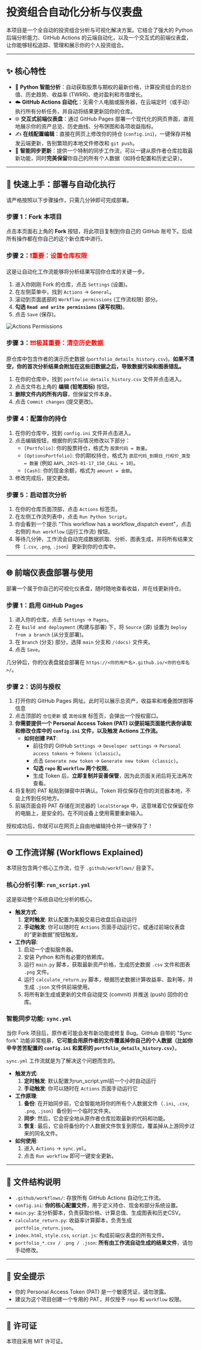 # 投资组合自动化分析与仪表盘

本项目是一个全自动的投资组合分析与可视化解决方案。它结合了强大的 Python 后端分析能力、GitHub Actions 的云端自动化，以及一个交互式的前端仪表盘，让你能够轻松追踪、管理和展示你的个人投资组合。

---

## ✨ 核心特性

- 🧠 **Python 智能分析**：自动获取股票与期权的最新价格，计算投资组合的总价值、历史趋势、收益率 (TWRR)、绝对盈利和市值增长。
- ☁️ **GitHub Actions 自动化**：无需个人电脑或服务器，在云端定时（或手动）执行所有分析任务，并自动将结果更新回你的仓库。
- 🌐 **交互式前端仪表盘**：通过 GitHub Pages 部署一个现代化的网页界面，直观地展示你的资产总览、历史曲线、分布饼图和各项收益指标。
- ✍️ **在线配置编辑**：直接在网页上修改你的持仓 (`config.ini`)，一键保存并触发云端更新，告别繁琐的本地文件修改和 `git push`。
- 🔄 **智能同步更新**：提供一个特制的同步工作流，可以一键从原作者仓库拉取最新功能，同时**完美保留**你自己的所有个人数据（如持仓配置和历史记录）。

---

## 🚀 快速上手：部署与自动化执行

请严格按照以下步骤操作，只需几分钟即可完成部署。

### 步骤 1：Fork 本项目

点击本页面右上角的 **Fork** 按钮，将此项目复制到你自己的 GitHub 账号下。后续所有操作都在你自己的这个新仓库中进行。

### 步骤 2：<span style="color:red;">**❗️重要：设置仓库权限**</span>

这是让自动化工作流能够将分析结果写回你仓库的关键一步。

1.  进入你刚刚 Fork 的仓库，点击 `Settings` (设置)。
2.  在左侧菜单中，找到 `Actions` -> `General`。
3.  滚动到页面底部的 `Workflow permissions` (工作流权限) 部分。
4.  **勾选 `Read and write permissions` (读写权限)**。
5.  点击 `Save` (保存)。

![Actions Permissions](https://user-images.githubusercontent.com/132885883/277884531-01e40775-58d8-44e2-a74c-47402f0a4f5f.png)

### 步骤 3：<span style="color:red;">**❗️❗️❗️极其重要：清空历史数据**</span>

原仓库中包含作者的演示历史数据 (`portfolio_details_history.csv`)。**如果不清空，你的首次分析结果会附加在这些旧数据之后，导致数据污染和图表错乱。**

1.  在你的仓库中，找到 `portfolio_details_history.csv` 文件并点击进入。
2.  点击文件右上角的 **编辑 (铅笔图标)** 按钮。
3.  **删除文件内的所有内容**，但保留文件本身。
4.  点击 `Commit changes` (提交更改)。

### 步骤 4：配置你的持仓

1.  在你的仓库中，找到 `config.ini` 文件并点击进入。
2.  点击编辑按钮，根据你的实际情况修改以下部分：
    *   `[Portfolio]`: 你的股票持仓，格式为 `股票代码 = 数量`。
    *   `[OptionsPortfolio]`: 你的期权持仓，格式为 `底层代码_到期日_行权价_类型 = 数量` (例如 `AAPL_2025-01-17_150_CALL = 10`)。
    *   `[Cash]`: 你的现金余额，格式为 `amount = 金额`。
3.  修改完成后，提交更改。

### 步骤 5：启动首次分析

1.  在你的仓库页面顶部，点击 `Actions` 标签页。
2.  在左侧工作流列表中，点击 `Run Python Script`。
3.  你会看到一个提示 "This workflow has a workflow_dispatch event"，点击右侧的 `Run workflow` (运行工作流) 按钮。
4.  等待几分钟，工作流会自动完成数据抓取、分析、图表生成，并将所有结果文件（`.csv`, `.png`, `.json`）更新到你的仓库中。

---

## 🌐 前端仪表盘部署与使用

部署一个属于你自己的可视化仪表盘，随时随地查看收益，并在线更新持仓。

### 步骤 1：启用 GitHub Pages

1.  进入你的仓库，点击 `Settings` -> `Pages`。
2.  在 `Build and deployment` (构建与部署) 下，将 `Source` (源) 设置为 `Deploy from a branch` (从分支部署)。
3.  在 `Branch` (分支) 部分，选择 `main` 分支和 `/(docs)` 文件夹。
4.  点击 `Save`。

几分钟后，你的仪表盘就会部署在 `https://<你的用户名>.github.io/<你的仓库名>/`。

### 步骤 2：访问与授权

1.  打开你的 GitHub Pages 网址。此时可以展示总资产，收益率和堆叠图饼图等信息
2.  点击顶部的 `仓位更新` 或 `其他设置` 标签页，会弹出一个授权窗口。
3.  **你需要提供一个 Personal Access Token (PAT) 以便前端页面能代表你读取和修改仓库中的 `config.ini` 文件，以及触发 Actions 工作流。**
    *   **如何创建 PAT**:
        *   前往你的 GitHub `Settings` -> `Developer settings` -> `Personal access tokens` -> `Tokens (classic)`。
        *   点击 `Generate new token` -> `Generate new token (classic)`。
        *   **勾选 `repo` 和 `workflow` 两个权限**。
        *   生成 Token 后，**立即复制并妥善保管**，因为此页面关闭后将无法再次查看。
4.  将复制的 PAT 粘贴到弹窗中并确认。Token 将仅保存在你的浏览器本地，不会上传到任何地方。
5.  前端页面会将 PAT 存储在浏览器的 `localStorage` 中，这意味着它仅保留在你的电脑上，是安全的。在不同设备上使用需要重新输入。

授权成功后，你就可以在网页上自由地编辑持仓并一键保存了！

---

## ⚙️ 工作流详解 (Workflows Explained)

本项目包含两个核心工作流，位于 `.github/workflows/` 目录下。

### 核心分析引擎: `run_script.yml`

这是驱动整个系统自动化分析的核心。

- **触发方式**:
    1.  **定时触发**: 默认配置为美股交易日收盘后自动运行
    2.  **手动触发**: 你可以随时在 `Actions` 页面手动运行它，或通过前端仪表盘的“更新数据”按钮触发。
- **工作内容**:
    1.  启动一个虚拟服务器。
    2.  安装 Python 和所有必要的依赖库。
    3.  运行 `main.py` 脚本，获取最新资产价格，生成历史数据 `.csv` 文件和图表 `.png` 文件。
    4.  运行 `calculate_return.py` 脚本，根据历史数据计算收益率、盈利等，并生成 `.json` 文件供前端使用。
    5.  将所有新生成或更新的文件自动提交 (commit) 并推送 (push) 回你的仓库。

### 智能同步功能: `sync.yml`

当你 Fork 项目后，原作者可能会发布新功能或修复 Bug。GitHub 自带的 "Sync fork" 功能非常粗暴，**它可能会用原作者的文件覆盖掉你自己的个人数据（比如你辛辛苦苦配置的 `config.ini` 和累积的 `portfolio_details_history.csv`）**。

`sync.yml` 工作流就是为了解决这个问题而生的。
- **触发方式**:
    1.  **定时触发**: 默认配置为run_script.yml前一个小时自动运行
    2.  **手动触发**: 你可以随时在 `Actions` 页面手动运行它
- **工作原理**:
    1.  **备份**: 在开始同步前，它会智能地将你的所有个人数据文件（`.ini`, `.csv`, `.png`, `.json`）备份到一个临时文件夹。
    2.  **同步**: 然后，它会安全地从原作者仓库拉取最新的代码和功能。
    3.  **恢复**: 最后，它会将备份的个人数据文件恢复到原位，覆盖掉从上游同步过来的同名文件。
- **如何使用**:
    1.  进入 `Actions` -> `sync.yml`。
    2.  点击 `Run workflow` 即可一键安全更新。

---

## 📄 文件结构说明

-   `.github/workflows/`: 存放所有 GitHub Actions 自动化工作流。
-   `config.ini`: **你的核心配置文件**，用于定义持仓、现金和部分系统设置。
-   `main.py`: 主分析脚本，负责获取价格、计算总值、生成图表和历史CSV。
-   `calculate_return.py`: 收益率计算脚本，负责生成 `portfolio_return.json`。
-   `index.html`, `style.css`, `script.js`: 构成前端仪表盘的所有文件。
-   `portfolio_*.csv / .png / .json`: **所有由工作流自动生成的结果文件**，请勿手动修改。

---

## 🔐 安全提示

-   你的 Personal Access Token (PAT) 是一个敏感凭证，请勿泄露。
-   建议为这个项目创建一个专用的 PAT，并仅授予 `repo` 和 `workflow` 权限。

---

## 📄 许可证

本项目采用 MIT 许可证。
